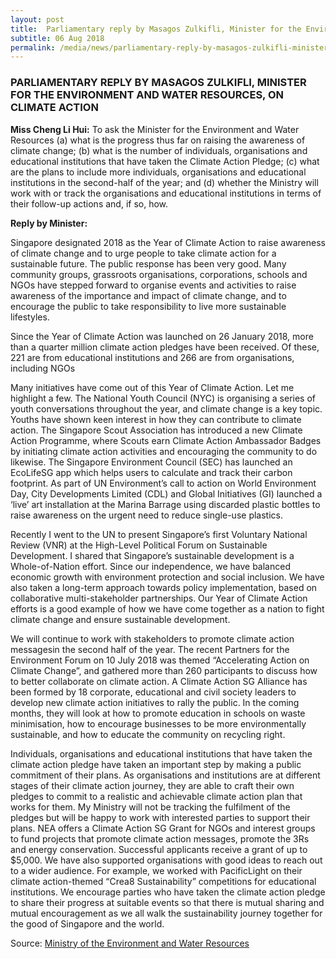 ```yaml
---
layout: post
title:  Parliamentary reply by Masagos Zulkifli, Minister for the Environment and Water Resources, on climate action
subtitle: 06 Aug 2018
permalink: /media/news/parliamentary-reply-by-masagos-zulkifli-minister-for-the-environment-and-water-resources-on-climate-action
---
```



### PARLIAMENTARY REPLY BY MASAGOS ZULKIFLI, MINISTER FOR THE ENVIRONMENT AND WATER RESOURCES, ON CLIMATE ACTION

**Miss Cheng Li Hui:** To ask the Minister for the Environment and Water Resources (a) what is the progress thus far on raising the awareness of climate change; (b) what is the number of individuals, organisations and educational institutions that have taken the Climate Action Pledge; (c) what are the plans to include more individuals, organisations and educational institutions in the second-half of the year; and (d) whether the Ministry will work with or track the organisations and educational institutions in terms of their follow-up actions and, if so, how.

**Reply by Minister:**

Singapore designated 2018 as the Year of Climate Action to raise awareness of climate change and to urge people to take climate action for a sustainable future. The public response has been very good. Many community groups, grassroots organisations, corporations, schools and NGOs have stepped forward to organise events and activities to raise awareness of the importance and impact of climate change, and to encourage the public to take responsibility to live more sustainable lifestyles.

Since the Year of Climate Action was launched on 26 January 2018, more than a quarter million climate action pledges have been received. Of these, 221 are from educational institutions and 266 are from organisations, including NGOs

Many initiatives have come out of this Year of Climate Action. Let me highlight a few. The National Youth Council (NYC) is organising a series of youth conversations throughout the year, and climate change is a key topic. Youths have shown keen interest in how they can contribute to climate action. The Singapore Scout Association has introduced a new Climate Action Programme, where Scouts earn Climate Action Ambassador Badges by initiating climate action activities and encouraging the community to do likewise. The Singapore Environment Council (SEC) has launched an EcoLifeSG app which helps users to calculate and track their carbon footprint. As part of UN Environment’s call to action on World Environment Day, City Developments Limited (CDL) and Global Initiatives (GI) launched a ‘live’ art installation at the Marina Barrage using discarded plastic bottles to raise awareness on the urgent need to reduce single-use plastics.

Recently I went to the UN to present Singapore’s first Voluntary National Review (VNR) at the High-Level Political Forum on Sustainable Development. I shared that Singapore’s sustainable development is a Whole-of-Nation effort. Since our independence, we have balanced economic growth with environment protection and social inclusion. We have also taken a long-term approach towards policy implementation, based on collaborative multi-stakeholder partnerships. Our Year of Climate Action efforts is a good example of how we have come together as a nation to fight climate change and ensure sustainable development.

We will continue to work with stakeholders to promote climate action messagesin the second half of the year. The recent Partners for the Environment Forum on 10 July 2018 was themed “Accelerating Action on Climate Change”, and gathered more than 260 participants to discuss how to better collaborate on climate action. A Climate Action SG Alliance has been formed by 18 corporate, educational and civil society leaders to develop new climate action initiatives to rally the public. In the coming months, they will look at how to promote education in schools on waste minimisation, how to encourage businesses to be more environmentally sustainable, and how to educate the community on recycling right.

Individuals, organisations and educational institutions that have taken the climate action pledge have taken an important step by making a public commitment of their plans. As organisations and institutions are at different stages of their climate action journey, they are able to craft their own pledges to commit to a realistic and achievable climate action plan that works for them. My Ministry will not be tracking the fulfilment of the pledges but will be happy to work with interested parties to support their plans. NEA offers a Climate Action SG Grant for NGOs and interest groups to fund projects that promote climate action messages, promote the 3Rs and energy conservation. Successful applicants receive a grant of up to $5,000. We have also supported organisations with good ideas to reach out to a wider audience. For example, we worked with PacificLight on their climate action-themed “Crea8 Sustainability” competitions for educational institutions. We encourage parties who have taken the climate action pledge to share their progress at suitable events so that there is mutual sharing and mutual encouragement as we all walk the sustainability journey together for the good of Singapore and the world.

Source: [<a href="https://www.mewr.gov.sg/news/written-reply-by-mr-masagos-zulkifli--minister-for-the-environment-and-water-resources--to-parliamentary-question-on-climate-action--6-august-2018" target="_blank">Ministry of the Environment and Water Resources</a>](https://www.mewr.gov.sg/news/written-reply-by-mr-masagos-zulkifli--minister-for-the-environment-and-water-resources--to-parliamentary-question-on-climate-action--6-august-2018)